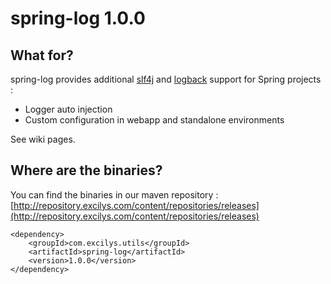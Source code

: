 # spring-log 1.0.0

## What for?

spring-log provides additional [slf4j](http://www.slf4j.org) and [logback](http://logback.qos.ch) support for Spring projects :

* Logger auto injection
* Custom configuration in webapp and standalone environments

See wiki pages.

## Where are the binaries?

You can find the binaries in our maven repository :
[http://repository.excilys.com/content/repositories/releases](http://repository.excilys.com/content/repositories/releases)

	<dependency>
		<groupId>com.excilys.utils</groupId>
		<artifactId>spring-log</artifactId>
		<version>1.0.0</version>
	</dependency>